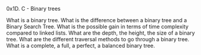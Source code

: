 0x1D. C - Binary trees

What is a binary tree.
What is the difference between a binary tree and a Binary Search Tree.
What is the possible gain in terms of time complexity compared to linked lists.
What are the depth, the height, the size of a binary tree.
What are the different traversal methods to go through a binary tree.
What is a complete, a full, a perfect, a balanced binary tree.
